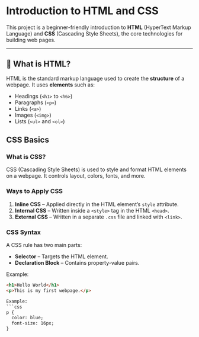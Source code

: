 # Introduction to HTML and CSS

This project is a beginner-friendly introduction to **HTML** (HyperText Markup Language) and **CSS** (Cascading Style Sheets), the core technologies for building web pages.

---

## 📄 What is HTML?
HTML is the standard markup language used to create the **structure** of a webpage. It uses **elements** such as:
- Headings (`<h1>` to `<h6>`)
- Paragraphs (`<p>`)
- Links (`<a>`)
- Images (`<img>`)
- Lists (`<ul>` and `<ol>`)

## CSS Basics

### What is CSS?
CSS (Cascading Style Sheets) is used to style and format HTML elements on a webpage. It controls layout, colors, fonts, and more.

### Ways to Apply CSS
1. **Inline CSS** – Applied directly in the HTML element’s `style` attribute.
2. **Internal CSS** – Written inside a `<style>` tag in the HTML `<head>`.
3. **External CSS** – Written in a separate `.css` file and linked with `<link>`.

### CSS Syntax
A CSS rule has two main parts:
- **Selector** – Targets the HTML element.
- **Declaration Block** – Contains property-value pairs.

Example:
```html
<h1>Hello World</h1>
<p>This is my first webpage.</p>

Example:
```css
p {
  color: blue;
  font-size: 16px;
}
